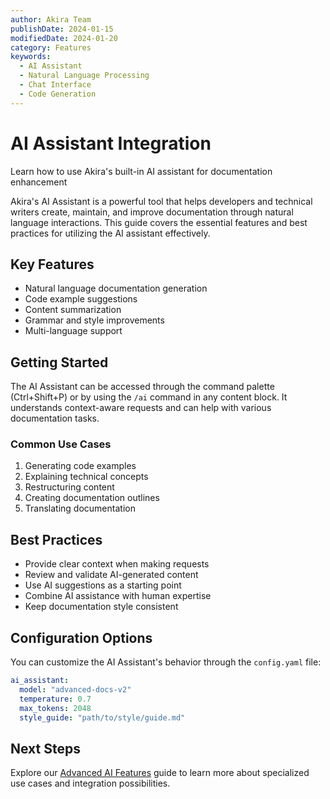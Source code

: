 ```yaml
---
author: Akira Team
publishDate: 2024-01-15
modifiedDate: 2024-01-20
category: Features
keywords:
  - AI Assistant
  - Natural Language Processing
  - Chat Interface
  - Code Generation
---
```


# AI Assistant Integration

Learn how to use Akira's built-in AI assistant for documentation enhancement

Akira's AI Assistant is a powerful tool that helps developers and technical writers create, maintain, and improve documentation through natural language interactions. This guide covers the essential features and best practices for utilizing the AI assistant effectively.

## Key Features

- Natural language documentation generation
- Code example suggestions
- Content summarization
- Grammar and style improvements
- Multi-language support

## Getting Started

The AI Assistant can be accessed through the command palette (Ctrl+Shift+P) or by using the `/ai` command in any content block. It understands context-aware requests and can help with various documentation tasks.

### Common Use Cases

1. Generating code examples
2. Explaining technical concepts
3. Restructuring content
4. Creating documentation outlines
5. Translating documentation

## Best Practices

- Provide clear context when making requests
- Review and validate AI-generated content
- Use AI suggestions as a starting point
- Combine AI assistance with human expertise
- Keep documentation style consistent

## Configuration Options

You can customize the AI Assistant's behavior through the `config.yaml` file:

```yaml
ai_assistant:
  model: "advanced-docs-v2"
  temperature: 0.7
  max_tokens: 2048
  style_guide: "path/to/style/guide.md"
```

## Next Steps

Explore our [Advanced AI Features](/advanced-ai-features) guide to learn more about specialized use cases and integration possibilities.

